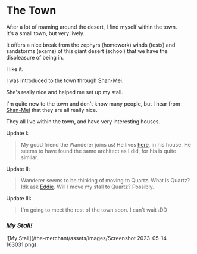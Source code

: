 <head>
  <title>The Town</title>
</head>

# The Town  
After a lot of roaming around the desert, I find myself within the town.  
It's a small town, but very lively.  

It offers a nice break from the zephyrs (homework) winds (tests) and sandstorms (exams) of this giant desert (school) that we have the displeasure of being in.  

I like it.  

I was introduced to the town through [Shan-Mei](https://shan-mei.github.io/shanmeis-notes/).  

She's really nice and helped me set up my stall.  

I'm quite new to the town and don't know many people, but I hear from [Shan-Mei](https://shan-mei.github.io/shanmeis-notes/) that they are all really nice.  

They all live within the town, and have very interesting houses.  

Update I:

> My good friend the Wanderer joins us! He lives [here](https://rewind789.github.io/wanderer-archive/), in his house. He seems to have found the same architect as I did, for his is quite similar.

Update II:

> Wanderer seems to be thinking of moving to Quartz. What is Quartz? Idk ask [Eddie](https://obsidiannotes-v-4.pages.dev/25-02-2023-How-to-make-a-note-taking-website-WITHOUT-PAYING/). Will I move my stall to Quartz? Possibly.

Update III:

> I'm going to meet the rest of the town soon. I can't wait :DD


### *My Stall!*  
  
![My Stall](/the-merchant/assets/images/Screenshot 2023-05-14 163031.png)
